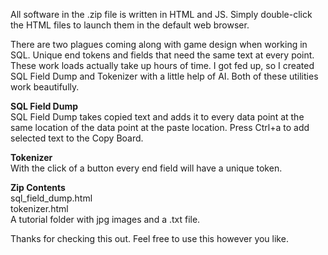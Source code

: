 All software in the .zip file is written in HTML and JS. Simply double-click the HTML files to launch them in the default web browser.

There are two plagues coming along with game design when working in SQL. Unique end tokens and fields that need the same text at every point. These work loads actually take up hours of time. I got fed up, so I created SQL Field Dump and Tokenizer with a little help of AI. Both of these utilities work beautifully.

**SQL Field Dump**<br> 
SQL Field Dump takes copied text and adds it to every data point at the same location of the data point at the paste location. Press Ctrl+a to add selected text to the Copy Board.

**Tokenizer**<br> 
With the click of a button every end field will have a unique token.

**Zip Contents**<br>
sql_field_dump.html<br>
tokenizer.html<br>
A tutorial folder with jpg images and a .txt file.

Thanks for checking this out. Feel free to use this however you like.
